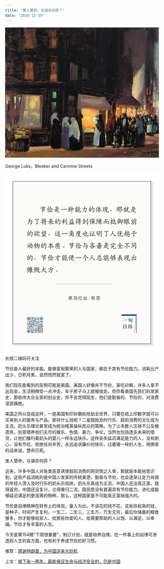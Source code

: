 ```yaml
---
title: "害人慧命，与谋杀何异​？​"
date: "2020-12-19"
---
```


![连岳文章](images/连岳文章picture-22.jpg)

George Luks，Bleeker and Carmine Streets

  

![连岳文章](images/连岳文章picture-23.jpg)

长按二维码可关注

  

节俭是人最好的本能。能够富裕繁荣的人与国家，都在于其有节俭能力。消耗比产出少，日积月累，自然而然就富了。

  

我们现在能看到的反例可能是美国。美国人好像并不节俭，寅吃卯粮，许多人拿不出现金，生活稍微受一点冲击，车子房子马上就被收走。但你看美国先民们的发家史，那些伟大企业家的创业史，并不会觉得陌生，他们是勤奋的、节俭的，对浪费深恶痛绝。

  

美国之所以变成这样，一是美国有印钞霸权抢劫全世界，只要在纸上印数字就可以买来别人的服务与产品，那存什么钱呢？二是鼓励及时行乐、超前消费的文化成为主流。奶头乐理论甚至成为统治精英操纵民众的策略，为了让多数人忘掉不公及被遗弃，刻意喂养他们无尽的娱乐、色情、暴力、争论，当然也包括透支未来的借贷，让他们像叼着奶头的婴儿一样永远快乐。这样丧失延迟满足能力的人，没有耐心，没有节俭，拒绝任何辛苦，永远追求廉价的快乐，过着猪一样的人生，用佛家的话来说，慧命已死。

  

害人慧命，与谋杀何异？

  

近来，许多中国人对各类恶意诱使超前消费的网贷恨之入骨，那就是本能地意识到，这些产品消耗的是中国人发家的传统美德，勤奋与节俭，也会逐渐让定力尚弱的年轻人滑入及时行乐的奶头乐陷阱。奶头乐真成为主流，中国人还没真正富，就得返穷。中国还没复兴，又得重归二流。国民若没有普遍具有节俭能力，进化成能够延迟满足的更高等的物种，那么，这种国家是不可能真正富裕强大的。

  

节俭是自律精神在财务上的体现。量入为出，不该花的钱不花，这些存起来的钱，是种子，时间产生复利，一生二，二生三，三生万，万生无穷，最后你储备的粮食够多，你才能够给家人、给那些你爱的人、给需要帮助的人以饱、以满足、以幸福。节俭才有丰富的人生。

  

今天是第154期“下周很重要”，制订计划，就是培养自律。在一件事上的自律可渗透到人生的各方面，也有利于养成节俭的好习惯。

  

推荐：[感谢特朗普，为中国送来光刻机](http://mp.weixin.qq.com/s?__biz=MjM5NDU0Mjk2MQ==&mid=2651649905&idx=1&sn=7ca06eb7ae9bf3ed1feaa7df2582f19b&chksm=bd7e736f8a09fa790d9df0345642fe964980347f3a8fa257f86bfd046e36085c5fe99ac45d81&scene=21#wechat_redirect)  

上文：[接下来一两年，最能保证生命与经济安全的，仍是中国](http://mp.weixin.qq.com/s?__biz=MjM5NDU0Mjk2MQ==&mid=2651668158&idx=1&sn=0d321bb81205f36f9e591d3254a5930c&chksm=bd7fbaa08a0833b6f484e8f377d92464886aacc1ea6d8590b67bcc7addfc5b22cff623141974&scene=21#wechat_redirect)

